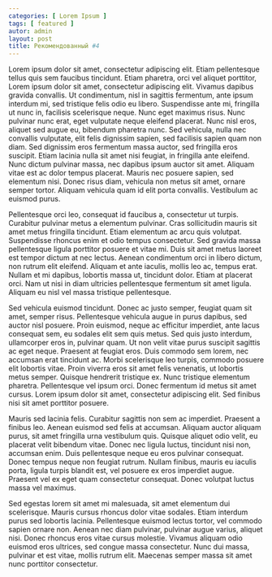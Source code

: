 ```yaml
---
categories: [ Lorem Ipsum ]
tags: [ featured ]
autor: admin
layout: post
title: Рекомендованный #4
---
```


Lorem ipsum dolor sit amet, consectetur adipiscing elit. Etiam pellentesque tellus quis sem faucibus tincidunt. Etiam pharetra, orci vel aliquet porttitor, Lorem ipsum dolor sit amet, consectetur adipiscing elit. Vivamus dapibus gravida convallis. Ut condimentum, nisl in sagittis fermentum, ante ipsum interdum mi, sed tristique felis odio eu libero. Suspendisse ante mi, fringilla ut nunc in, facilisis scelerisque neque. Nunc eget maximus risus. Nunc pulvinar nunc erat, eget vulputate neque eleifend placerat. Nunc nisl eros, aliquet sed augue eu, bibendum pharetra nunc. Sed vehicula, nulla nec convallis vulputate, elit felis dignissim sapien, sed facilisis sapien quam non diam. Sed dignissim eros fermentum massa auctor, sed fringilla eros suscipit. Etiam lacinia nulla sit amet nisi feugiat, in fringilla ante eleifend. Nunc dictum pulvinar massa, nec dapibus ipsum auctor sit amet. Aliquam vitae est ac dolor tempus placerat. Mauris nec posuere sapien, sed elementum nisi. Donec risus diam, vehicula non metus sit amet, ornare semper tortor. Aliquam vehicula quam id elit porta convallis. Vestibulum ac euismod purus.

Pellentesque orci leo, consequat id faucibus a, consectetur ut turpis. Curabitur pulvinar metus a elementum pulvinar. Cras sollicitudin mauris sit amet metus fringilla tincidunt. Etiam elementum ac arcu quis volutpat. Suspendisse rhoncus enim et odio tempus consectetur. Sed gravida massa pellentesque ligula porttitor posuere et vitae mi. Duis sit amet metus laoreet est tempor dictum at nec lectus. Aenean condimentum orci in libero dictum, non rutrum elit eleifend. Aliquam et ante iaculis, mollis leo ac, tempus erat. Nullam et mi dapibus, lobortis massa ut, tincidunt dolor. Etiam at placerat orci. Nam ut nisi in diam ultricies pellentesque fermentum sit amet ligula. Aliquam eu nisl vel massa tristique pellentesque.

Sed vehicula euismod tincidunt. Donec ac justo semper, feugiat quam sit amet, semper risus. Pellentesque vehicula augue in purus dapibus, sed auctor nisl posuere. Proin euismod, neque ac efficitur imperdiet, ante lacus consequat sem, eu sodales elit sem quis metus. Sed quis justo interdum, ullamcorper eros in, pulvinar quam. Ut non velit vitae purus suscipit sagittis ac eget neque. Praesent at feugiat eros. Duis commodo sem lorem, nec accumsan erat tincidunt ac. Morbi scelerisque leo turpis, commodo posuere elit lobortis vitae. Proin viverra eros sit amet felis venenatis, ut lobortis metus semper. Quisque hendrerit tristique ex. Nunc tristique elementum pharetra. Pellentesque vel ipsum orci. Donec fermentum id metus sit amet cursus. Lorem ipsum dolor sit amet, consectetur adipiscing elit. Sed finibus nisi sit amet porttitor posuere.

Mauris sed lacinia felis. Curabitur sagittis non sem ac imperdiet. Praesent a finibus leo. Aenean euismod sed felis at accumsan. Aliquam auctor aliquam purus, sit amet fringilla urna vestibulum quis. Quisque aliquet odio velit, eu placerat velit bibendum vitae. Donec nec ligula luctus, tincidunt nisi non, accumsan enim. Duis pellentesque neque eu eros pulvinar consequat. Donec tempus neque non feugiat rutrum. Nullam finibus, mauris eu iaculis porta, ligula turpis blandit est, vel posuere ex eros imperdiet augue. Praesent vel ex eget quam consectetur consequat. Donec volutpat luctus massa vel maximus.

Sed egestas lorem sit amet mi malesuada, sit amet elementum dui scelerisque. Mauris cursus rhoncus dolor vitae sodales. Etiam interdum purus sed lobortis lacinia. Pellentesque euismod lectus tortor, vel commodo sapien ornare non. Aenean nec diam pulvinar, pulvinar augue varius, aliquet nisi. Donec rhoncus eros vitae cursus molestie. Vivamus aliquam odio euismod eros ultrices, sed congue massa consectetur. Nunc dui massa, pulvinar et est vitae, mollis rutrum elit. Maecenas semper massa sit amet nunc porttitor consectetur.